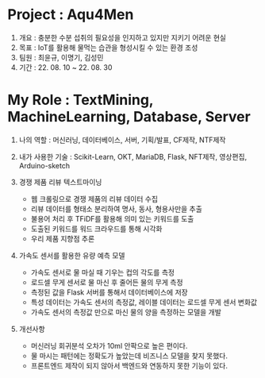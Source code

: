 # Project : Aqu4Men
1. 개요 : 충분한 수분 섭취의 필요성을 인지하고 있지만 지키기 어려운 현실        
2. 목표 : IoT를 활용해 물먹는 습관을 형성시킬 수 있는 환경 조성
3. 팀원 : 최윤규, 이명기, 김성민
4. 기간 : 22. 08. 10 ~ 22. 08. 30

# My Role : TextMining, MachineLearning, Database, Server
1. 나의 역할 : 머신러닝, 데이터베이스, 서버, 기획/발표, CF제작, NTF제작

2. 내가 사용한 기술 : Scikit-Learn, OKT, MariaDB, Flask, NFT제작, 영상편집, Arduino-sketch

3. 경쟁 제품 리뷰 텍스트마이닝
    - 웹 크롤링으로 경쟁 제품의 리뷰 데이터 수집
    - 리뷰 데이터를 형태소 분리하여 명사, 동사, 형용사만을 추출
    - 불용어 처리 후 TFiDF를 활용해 의미 있는 키워드를 도출
    - 도출된 키워드를 워드 크라우드를 통해 시각화
    - 우리 제품 지향점 추론

4. 가속도 센서를 활용한 유량 예측 모델
    - 가속도 센서로 물 마실 때 기우는 컵의 각도를 측정
    - 로드셀 무게 센서로 물 마신 후 줄어든 물의 무게 측정
    - 측정된 값을 Flask 서버를 통해서 데이터베이스에 저장
    - 특성 데이터는 가속도 센서의 측정값, 레이블 데이터는 로드셀 무게 센서 변화값
    - 가속도 센서의 측정값 만으로 마신 물의 양을 측정하는 모델을 개발

5. 개선사항
    - 머신러닝 회귀분석 오차가 10ml 안팍으로 높은 편이다.
    - 물 마시는 패턴에는 정확도가 높았는데 비즈니스 모델을 찾지 못했다.
    - 프론트엔드 제작이 되지 않아서 백엔드와 연동하지 못한 기능이 있다. 